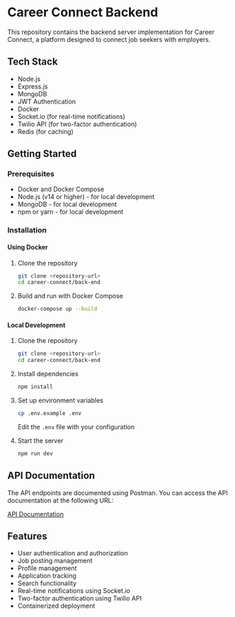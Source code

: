 # Career Connect Backend

This repository contains the backend server implementation for Career Connect, a platform designed to connect job seekers with employers.

## Tech Stack

- Node.js
- Express.js
- MongoDB
- JWT Authentication
- Docker
- Socket.io (for real-time notifications)
- Twilio API (for two-factor authentication)
- Redis (for caching)

## Getting Started

### Prerequisites

- Docker and Docker Compose
- Node.js (v14 or higher) - for local development
- MongoDB - for local development
- npm or yarn - for local development

### Installation

#### Using Docker

1. Clone the repository

   ```bash
   git clone <repository-url>
   cd career-connect/back-end
   ```

2. Build and run with Docker Compose
   ```bash
   docker-compose up --build
   ```

#### Local Development

1. Clone the repository

   ```bash
   git clone <repository-url>
   cd career-connect/back-end
   ```

2. Install dependencies

   ```bash
   npm install
   ```

3. Set up environment variables

   ```bash
   cp .env.example .env
   ```

   Edit the `.env` file with your configuration

4. Start the server
   ```bash
   npm run dev
   ```

## API Documentation

The API endpoints are documented using Postman. You can access the API documentation at the following URL:

[API Documentation](https://documenter.getpostman.com/view/20010455/2sAYBSjtQr)

## Features

- User authentication and authorization
- Job posting management
- Profile management
- Application tracking
- Search functionality
- Real-time notifications using Socket.io
- Two-factor authentication using Twilio API
- Containerized deployment
